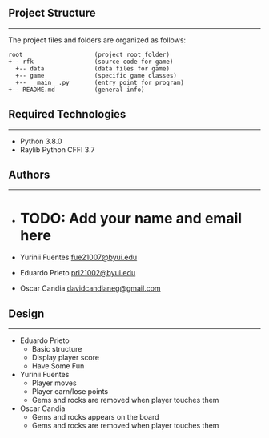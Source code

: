 ## Project Structure
---
The project files and folders are organized as follows:
```
root                    (project root folder)
+-- rfk                 (source code for game)
  +-- data              (data files for game)
  +-- game              (specific game classes)
  +-- __main__.py       (entry point for program)
+-- README.md           (general info)
```

## Required Technologies
---
* Python 3.8.0
* Raylib Python CFFI 3.7

## Authors
---
* # TODO: Add your name and email here

* Yurinii Fuentes  fue21007@byui.edu 
* Eduardo Prieto  pri21002@byui.edu
* Oscar Candia  davidcandianeg@gmail.com

## Design
---

* Eduardo Prieto
  - Basic structure
  - Display player score 
  - Have Some Fun
* Yurinii Fuentes
  - Player moves
  - Player earn/lose points
  - Gems and rocks are removed when player touches them
* Oscar Candia
  - Gems and rocks appears on the board
  - Gems and rocks are removed when player touches them